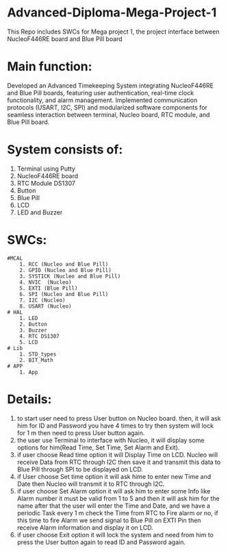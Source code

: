 # Advanced-Diploma-Mega-Project-1
This Repo includes SWCs for Mega project 1, the project interface between NucleoF446RE board and Blue Pill board

# Main function:
 Developed an Advanced Timekeeping System integrating NucleoF446RE and Blue Pill boards, featuring user authentication, real-time clock functionality, and alarm management. Implemented communication protocols (USART, I2C, SPI) and modularized software components for seamless interaction between terminal, Nucleo board, RTC module, and Blue Pill board.

# System consists of:
1. Terminal using Putty
2. NucleoF446RE board 
3. RTC Module DS1307
4. Button
5. Blue Pill 
6. LCD 
7. LED and Buzzer 

# SWCs:

	#MCAL
		1. RCC (Nucleo and Blue Pill)
		2. GPIO (Nucleo and Blue Pill)
		3. SYSTICK (Nucleo and Blue Pill)
		4. NVIC  (Nucleo)
		5. EXTI (Blue Pill)
		6. SPI (Nucleo and Blue Pill)
		7. I2C (Nucleo)
		8. USART (Nucleo)
	# HAL 
		1. LED 
		2. Button 
		3. Buzzer
		4. RTC DS1307
		5. LCD
	# Lib
		1. STD_types 
		2. BIT_Math 
	# APP
		1. App 


# Details:

1. to start user need to press User button on Nucleo board. then, it will ask him for ID and Password you have 4 times to try then system will lock for 1 m then need to press User button again.
2. the user use Terminal to interface with Nucleo, it will display some options for him(Read Time, Set Time, Set Alarm and Exit).
3. if user choose Read time option it will Display Time on LCD. Nucleo will receive Data from RTC through I2C then save it and transmit this data to Blue Pill through SPI to be displayed on LCD.
4. if User choose Set time option it will ask hime to enter new Time and Date then Nucleo will transmit it to RTC through I2C.
5. if user choose Set Alarm option it will ask him to enter some Info like Alarm number it must be valid from 1 to 5 and then it will ask him for the name after that the user will enter the Time and Date, and we have a periodic Task every 1 m check the Time from RTC to Fire alarm or no, if this time to fire Alarm we send signal to Blue Pill on EXTI Pin then receive Alarm information and display it on LCD.
6. if user choose Exit option it will lock the system and need from him to press the User button again to read ID and Password again.      		



